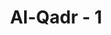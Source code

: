 ---
title: "Al-Qadr - 1"
no: 1
arabic_no: ١
ayah: اِنَّآ اَنْزَلْنٰهُ فِيْ لَيْلَةِ الْقَدْرِ 
translation: "Sesungguhnya Kami telah menurunkannya (Al-Qur'an) pada malam qadar."
tafsir: "Terdapat empat tempat dalam Al-Qur'an yang menerangkan tentang penurunannya kepada Nabi saw yaitu:\n\n1.Dalam Surah al-Qadr.\n\n2.Dalam Surah ad-Dukhan, yaitu pada firman-Nya:\n\nha Mim. Demi Kitab (Al-Qur'an) yang jelas, sesungguhnya Kami menurunkannya pada malam yang diberkahi. Sungguh, Kamilah yang memberi peringatan. Pada (malam itu) dijelaskan segala urusan yang penuh hikmah, (yaitu) urusan dari sisi Kami. Sungguh, Kamilah yang mengutus rasul-rasul, sebagai rahmat dari Tuhanmu. Sungguh, Dia Maha Mendengar, Maha Mengetahui. (ad-Dukhan/44: 1-6)\n\n3.Dalam Surah al-Baqarah, yaitu pada firman-Nya:\n\nBulan Ramadan adalah (bulan) yang di dalamnya diturunkan Al-Qur'an, sebagai petunjuk bagi manusia dan penjelasan-penjelasan mengenai petunjuk itu dan pembeda (antara yang benar dan yang batil). (al-Baqarah/2: 185)\n\n4.Dalam Surah al-Anfal, yaitu pada firman-Nya:\n\nDan ketahuilah, sesungguhnya segala yang kamu peroleh sebagai rampasan perang, maka seperlima untuk Allah, Rasul, kerabat Rasul, anak yatim, orang miskin dan ibnu sabil, (demikian) jika kamu beriman kepada Allah dan kepada apa yang Kami turunkan kepada hamba Kami (Muhammad) di hari Furqan, yaitu pada hari bertemunya dua pasukan. Allah Mahakuasa atas segala sesuatu. (al-Anfal/8: 41)\n\nAyat Surah al-Qadr menyatakan bahwa turunnya Al-Qur'an dari Lauh Mahfudh ke Baitul-'Izzah jelas pada malam Lailatul Qadr. Ayat Surah ad-Dukhan menguatkan turunnya Al-Qur'an pada malam yang diberkahi, ayat Surah al-Baqarah menunjukkan turunnya Al-Qur'an pada bulan Ramadan. Sedangkan Surah al-Anfal/8: 41 di atas menerangkan penyelesaian pembagian rampasan perang pada Perang Badar. Perang ini disebut yaumul-furqan karena merupakan pertempuran antara tentara Islam dengan tentara kafir, di mana kemenangan berada di tangan tentara Islam. \n\nDalam ayat ini diungkapkan bahwa Allah menurunkan Al-Qur'an pertama kali kepada Nabi saw pada malam yang mulia. Kemudian diturunkan terus-menerus secara berangsur-angsur menurut peristiwa dan suasana yang menghendakinya dalam jangka waktu dua puluh dua tahun lebih sebagai petunjuk bagi manusia dalam mencapai kebahagiaan hidup di dunia dan di akhirat nanti.\n\nSehubungan dengan uraian di atas, para ulama mengatakan bahwa kata anzala dan nazzala berbeda penggunaan dan maknanya. Oleh sebab itu, makna anzalnahu dalam Surah al-Qadr menunjukkan turunnya kitab suci Al-Qur'an pertama kali dan sekaligus dari Lauh Mahfudh ke langit dunia. Kemudian diturunkan berangsur-angsur dari langit dunia kepada Nabi Muhammad, yang dibawa oleh Malaikat Jibril selama 22 tahun, 2 bulan dan 22 hari. Sedangkan makna nazzala bermakna diturunkan berangsur-angsur.\n\nTidak diragukan lagi bahwa manusia sangat memerlukan Al-Qur'an sebagai pedoman yang menjelaskan sesuatu yang mereka ragukan dalam hal-hal yang berhubungan dengan soal-soal keagamaan atau masalah-masalah duniawi. Al-Qur'an juga menerangkan kepada mereka kejadian manusia dan kejadian yang akan datang ketika datangnya hari kebangkitan.\n\nManusia memerlukan pegangan tersebut karena tanpanya, mereka tidak dapat memahami prinsip-prinsip kemaslahatan yang sebenarnya untuk membentuk peraturan-peraturan dan undang-undang. Oleh sebab itu, benarlah pendapat yang menyatakan bahwa manusia tidak dapat melepaskan diri dari agama dan petunjuk rohani yang menentukan ukuran dan nilai sesuatu setelah mengetahui secara ilmiah keadaan dan khasiat sesuatu."
---